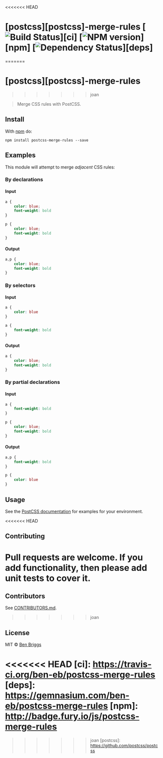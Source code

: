<<<<<<< HEAD
# [postcss][postcss]-merge-rules [![Build Status](https://travis-ci.org/ben-eb/postcss-merge-rules.svg?branch=master)][ci] [![NPM version](https://badge.fury.io/js/postcss-merge-rules.svg)][npm] [![Dependency Status](https://gemnasium.com/ben-eb/postcss-merge-rules.svg)][deps]
=======
# [postcss][postcss]-merge-rules
>>>>>>> joan

> Merge CSS rules with PostCSS.

## Install

With [npm](https://npmjs.org/package/postcss-merge-rules) do:

```
npm install postcss-merge-rules --save
```

## Examples

This module will attempt to merge *adjacent* CSS rules:

### By declarations

#### Input

```css
a {
    color: blue;
    font-weight: bold
}

p {
    color: blue;
    font-weight: bold
}
```

#### Output

```css
a,p {
    color: blue;
    font-weight: bold
}
```

### By selectors

#### Input

```css
a {
    color: blue
}

a {
    font-weight: bold
}
```

#### Output

```css
a {
    color: blue;
    font-weight: bold
}
```

### By partial declarations

#### Input

```css
a {
    font-weight: bold
}

p {
    color: blue;
    font-weight: bold
}
```

#### Output

```css
a,p {
    font-weight: bold
}

p {
    color: blue
}
```

## Usage

See the [PostCSS documentation](https://github.com/postcss/postcss#usage) for
examples for your environment.

<<<<<<< HEAD
## Contributing

Pull requests are welcome. If you add functionality, then please add unit tests
to cover it.
=======
## Contributors

See [CONTRIBUTORS.md](https://github.com/cssnano/cssnano/blob/master/CONTRIBUTORS.md).
>>>>>>> joan

## License

MIT © [Ben Briggs](http://beneb.info)

<<<<<<< HEAD
[ci]:      https://travis-ci.org/ben-eb/postcss-merge-rules
[deps]:    https://gemnasium.com/ben-eb/postcss-merge-rules
[npm]:     http://badge.fury.io/js/postcss-merge-rules
=======
>>>>>>> joan
[postcss]: https://github.com/postcss/postcss
